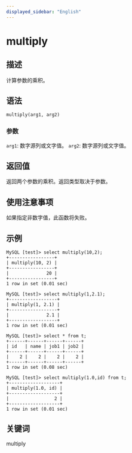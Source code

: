 ```yaml
---
displayed_sidebar: "English"
---
```


# multiply

## 描述

计算参数的乘积。

## 语法

```Haskell
multiply(arg1, arg2)
```

### 参数

`arg1`: 数字源列或文字值。
`arg2`: 数字源列或文字值。

## 返回值

返回两个参数的乘积。返回类型取决于参数。

## 使用注意事项

如果指定非数字值，此函数将失败。

## 示例

```Plain
MySQL [test]> select multiply(10,2);
+-----------------+
| multiply(10, 2) |
+-----------------+
|              20 |
+-----------------+
1 row in set (0.01 sec)

MySQL [test]> select multiply(1,2.1);
+------------------+
| multiply(1, 2.1) |
+------------------+
|              2.1 |
+------------------+
1 row in set (0.01 sec)

MySQL [test]> select * from t;
+------+------+------+------+
| id   | name | job1 | job2 |
+------+------+------+------+
|    2 |    2 |    2 |    2 |
+------+------+------+------+
1 row in set (0.08 sec)

MySQL [test]> select multiply(1.0,id) from t;
+-------------------+
| multiply(1.0, id) |
+-------------------+
|                 2 |
+-------------------+
1 row in set (0.01 sec)
```

## 关键词

multiply